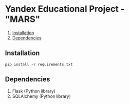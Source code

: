 # Yandex Educational Project - "MARS"

1. [Installation](#installation)
2. [Dependencies](#dependencies)

## Installation
```
pip install -r requirements.txt
```

## Dependencies
1. Flask (Python library)
2. SQLAlchemy (Python library)